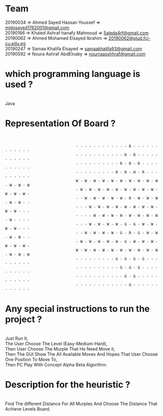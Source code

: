
<h1> Team </h1>

  20190034 => Ahmed Sayed Hassan Youssef      => midosayed1762001@gmail.com <br>
  20190186 => Khaled Ashraf hanafy Mahmoud    => 5aleda4rf@gmail.com <br>
  20190062 => Ahmed Mohamed Elsayed Ibrahim   => 20190062@stud.fci-cu.edu.eg <br>
  20190247 => Samaa Khalifa Elsayed           => samaakhalifa93@gmail.com <br>
  20190592 => Noura Ashraf AbdElnaby          => nourraasshhraf@gmail.com <br>
    
    
<h1>which programming language is used ?</h1> <br>
Java <br>

<h1>Representation Of Board ?</h1> <br>

                                    - - - - - - - - - - - - R - - - - - - - - - - - -
                                    - - - - - - - - - - - R - R - - - - - - - - - - -
                                    - - - - - - - - - - R - R - R - - - - - - - - - -
                                    - - - - - - - - - R - R - H - R - - - - - - - - -
                                    W - W - W - W - W - W - W - W - W - W - W - W - W
                                    - W - W - W - W - W - W - W - W - W - W - W - W -
                                    - - W - W - W - W - W - R - W - W - W - W - W - -
                                    - - - W - W - W - W - W - W - W - W - W - W - - -
                                    - - - - W - W - W - W - W - W - W - W - W - - - -
                                    - - - W - W - W - W - G - G - W - W - W - W - - -
                                    - - W - W - W - W - G - R - G - W - W - W - W - -
                                    - W - W - W - W - W - G - W - W - W - W - W - W -
                                    W - W - W - W - W - W - W - W - W - W - W - W - W
                                    - - - - - - - - - G - G - G - G - - - - - - - - -
                                    - - - - - - - - - - G - G - G - - - - - - - - - -
                                    - - - - - - - - - - - G - G - - - - - - - - - - -
                                    - - - - - - - - - - - - G - - - - - - - - - - - -

<h1>Any special instructions to run the project ?</h1> <br>
Just Run It,<br>
The User Choose The Level (Easy-Medium-Hard),<br>
Then User Choose The Murple That He Need Move it,<br>
Then The GUI Show The All Available Moves And Hopes That User Choose One Position To Move To,<br>
Then PC Play With Concept Alpha Beta Algorithm.<br>

<h1>Description for the heuristic ?</h1><br>
Find The different Distance For All Murples And Choose The Distance That Achieve Levels Board.<br>
